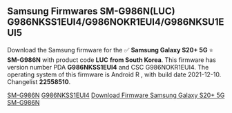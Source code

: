 <h2>Samsung Firmwares SM-G986N(LUC) G986NKSS1EUI4/G986NOKR1EUI4/G986NKSU1EUI5</h2>
Download the Samsung firmware for the ✅ <strong>Samsung Galaxy S20+ 5G </strong> ⭐ <strong>SM-G986N</strong> with product code <strong>LUC</strong> <strong> from South Korea</strong>. This firmware has version number PDA <strong>G986NKSS1EUI4</strong> and CSC G986NOKR1EUI4. The operating system of this firmware is Android R , with build date 2021-12-10. Changelist <strong>22558510</strong>.


[SM-G986N](https://samfirm.shop/samsung/model/SM-G986N)
[G986NKSS1EUI4](https://samfirm.shop/samsung/pda/G986NKSS1EUI4)
[Download Firmware Samsung Galaxy S20+ 5G SM-G986N](https://samfirm.shop/samsung/firmware/481742)
